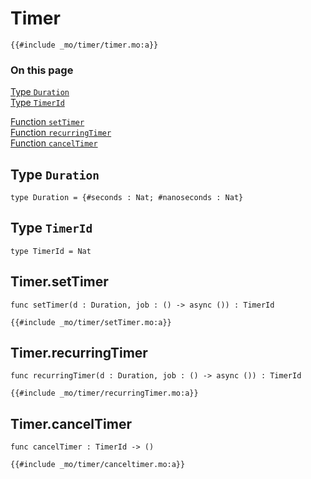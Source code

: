 # Timer

```motoko
{{#include _mo/timer/timer.mo:a}}
```

### On this page

[Type `Duration`](#type-duration)  
[Type `TimerId`](#type-timerid)

[Function `setTimer`](#timersettimer)  
[Function `recurringTimer`](#timerrecurringtimer)  
[Function `cancelTimer`](#timercanceltimer)

## Type `Duration`

```motoko
type Duration = {#seconds : Nat; #nanoseconds : Nat}
```

## Type `TimerId`

```motoko
type TimerId = Nat
```

## Timer.setTimer

```motoko
func setTimer(d : Duration, job : () -> async ()) : TimerId
```

```motoko
{{#include _mo/timer/setTimer.mo:a}}
```

## Timer.recurringTimer

```motoko
func recurringTimer(d : Duration, job : () -> async ()) : TimerId
```

```motoko
{{#include _mo/timer/recurringTimer.mo:a}}
```

## Timer.cancelTimer

```motoko
func cancelTimer : TimerId -> ()
```

```motoko
{{#include _mo/timer/canceltimer.mo:a}}
```
